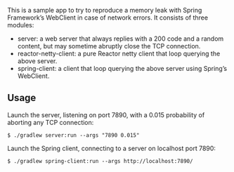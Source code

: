 This is a sample app to try to reproduce a memory leak with Spring Framework’s
WebClient in case of network errors.
It consists of three modules:
 - server: a web server that always replies with a 200 code and a random
   content, but may sometime abruptly close the TCP connection.
 - reactor-netty-client: a pure Reactor netty client that loop querying the
   above server.
 - spring-client: a client that loop querying the above server using Spring’s
   WebClient.

## Usage

Launch the server,
listening on port 7890,
with a 0.015 probability of aborting any TCP connection:

    $ ./gradlew server:run --args "7890 0.015"
    
Launch the Spring client,
connecting to a server on localhost port 7890:

    $ ./gradlew spring-client:run --args http://localhost:7890/
